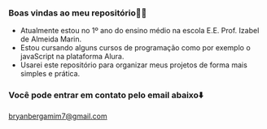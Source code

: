 ### Boas vindas ao meu repositório🧠🙏

- Atualmente estou no 1º ano do ensino médio na escola E.E. Prof. Izabel de Almeida Marin.
- Estou cursando alguns cursos de programação como por exemplo o javaScript na plataforma Alura.
- Usarei este repositório para organizar meus projetos de forma mais simples e prática.

### Você pode entrar em contato pelo email abaixo⬇️
bryanbergamim7@gmail.com

